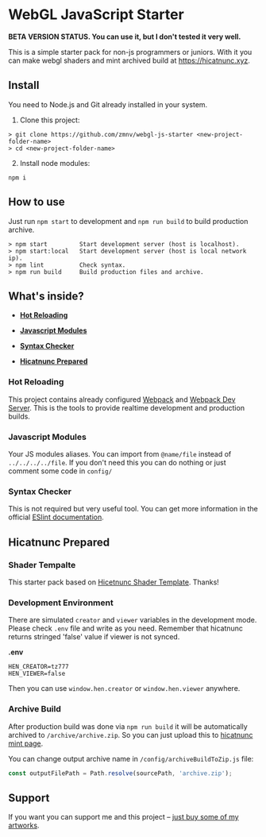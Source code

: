 # WebGL JavaScript Starter 

**BETA VERSION STATUS. You can use it, but I don't tested it very well.**

This is a simple starter pack for non-js programmers or juniors. With it you can make webgl shaders and mint archived build at https://hicatnunc.xyz.

## Install

You need to Node.js and Git already installed in your system.

1. Clone this project:

```
> git clone https://github.com/zmnv/webgl-js-starter <new-project-folder-name> 
> cd <new-project-folder-name>
```

2. Install node modules:

```
npm i
```

## How to use

Just run `npm start` to development and `npm run build` to build production archive.

```
> npm start         Start development server (host is localhost).
> npm start:local   Start development server (host is local network ip).
> npm lint          Check syntax.
> npm run build     Build production files and archive.
```


## What's inside?

* [**Hot Reloading**](#hot)

* [**Javascript Modules**](#modules) 

* [**Syntax Checker**](#syntax)

* [**Hicatnunc Prepared**](#hen)


<a name="hot"><h3>Hot Reloading</h3></a>

This project contains already configured [Webpack](https://github.com/webpack/webpack) and [Webpack Dev Server](https://github.com/webpack/webpack-dev-server). This is the tools to provide realtime development and production builds.

<a name="modules"><h3>Javascript Modules</h3></a>

Your JS modules aliases. You can import from `@name/file` instead of `../../../../file`. If you don't need this you can do nothing or just comment some code in `config/` 

<a name="syntax"><h3>Syntax Checker</h3></a>

This is not required but very useful tool. You can get more information in the official [ESlint documentation](https://eslint.org/).

<a name="hen"><h2>Hicatnunc Prepared</h2></a>

### Shader Tempalte

This starter pack based on [Hicetnunc Shader Template](https://github.com/hicetnunc2000/hicetnunc/tree/main/templates/html-shader-template). Thanks!



### Development Environment

There are simulated `creator` and `viewer` variables in the development mode. Please check `.env` file and write as you need. Remember that hicatnunc returns stringed 'false' value if viewer is not synced.

**.env**
```
HEN_CREATOR=tz777
HEN_VIEWER=false
```

Then you can use `window.hen.creator` or `window.hen.viewer` anywhere.



### Archive Build

After production build was done via `npm run build` it will be automatically archived to `/archive/archive.zip`. So you can just upload this to [hicatnunc mint page](https://www.hicetnunc.xyz/mint).

You can change output archive name in `/config/archiveBuildToZip.js` file:
```js
const outputFilePath = Path.resolve(sourcePath, 'archive.zip');
```


## Support

If you want you can support me and this project – [just buy some of my artworks](https://www.hicetnunc.xyz/tz/tz1exaxBAyyRnR2KUf11VjF7tDTpVcDbxrAJ).
